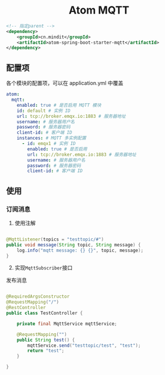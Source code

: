<h1 align="center">Atom MQTT</h1>

```xml
<!-- 指定parent -->
<dependency>
	<groupId>cn.mindit</groupId>
	<artifactId>atom-spring-boot-starter-mqtt</artifactId>
</dependency>
```

## 配置项

各个模块的配置项，可以在 application.yml 中覆盖

```yaml
atom:
  mqtt:
    enabled: true # 是否启用 MQTT 模块
    id: default # 实例 ID
    url: tcp://broker.emqx.io:1883 # 服务器地址
    username: # 服务器用户名
    password: # 服务器密码
    client-id: # 客户端 ID
    instances: # MQTT 多实例配置
      - id: emqx1 # 实例 ID
        enabled: true # 是否启用
        url: tcp://broker.emqx.io:1883 # 服务器地址
        username: # 服务器用户名
        password: # 服务器密码
        client-id: # 客户端 ID
```

## 使用

### 订阅消息

1. 使用注解

```java

@MqttListener(topics = "testtopic/#")
public void message(String topic, String message) {
	log.info("mqtt message: {} {}", topic, message);
}
```

2. 实现`MqttSubscriber`接口

发布消息

```java

@RequiredArgsConstructor
@RequestMapping("/")
@RestController
public class TestController {

	private final MqttService mqttService;

	@RequestMapping("")
	public String test() {
		mqttService.send("testtopic/test", "test");
		return "test";
	}

}
```